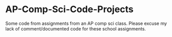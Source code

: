 # AP-Comp-Sci-Code-Projects
Some code from assignments from an AP comp sci class.
Please excuse my lack of comment/documented code for these school assignments.
